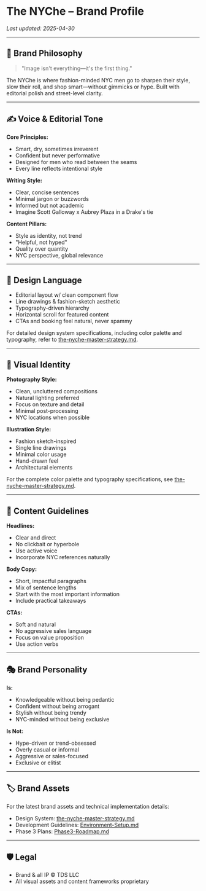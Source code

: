 # The NYChe – Brand Profile

_Last updated: 2025-04-30_

---

## 🎯 Brand Philosophy

> "Image isn't everything—it's the first thing."

The NYChe is where fashion-minded NYC men go to sharpen their style, slow their roll, and shop smart—without gimmicks or hype. Built with editorial polish and street-level clarity.

---

## ✍️ Voice & Editorial Tone

**Core Principles:**
- Smart, dry, sometimes irreverent
- Confident but never performative
- Designed for men who read between the seams
- Every line reflects intentional style

**Writing Style:**
- Clear, concise sentences
- Minimal jargon or buzzwords
- Informed but not academic
- Imagine Scott Galloway x Aubrey Plaza in a Drake's tie

**Content Pillars:**
- Style as identity, not trend
- "Helpful, not hyped"
- Quality over quantity
- NYC perspective, global relevance

---

## 📐 Design Language

- Editorial layout w/ clean component flow
- Line drawings & fashion-sketch aesthetic
- Typography-driven hierarchy
- Horizontal scroll for featured content
- CTAs and booking feel natural, never spammy

For detailed design system specifications, including color palette and typography, refer to [the-nyche-master-strategy.md](./the-nyche-master-strategy.md#design-system).

---

## 🎨 Visual Identity

**Photography Style:**
- Clean, uncluttered compositions
- Natural lighting preferred
- Focus on texture and detail
- Minimal post-processing
- NYC locations when possible

**Illustration Style:**
- Fashion sketch-inspired
- Single line drawings
- Minimal color usage
- Hand-drawn feel
- Architectural elements

For the complete color palette and typography specifications, see [the-nyche-master-strategy.md](./the-nyche-master-strategy.md#design-system).

---

## 📝 Content Guidelines

**Headlines:**
- Clear and direct
- No clickbait or hyperbole
- Use active voice
- Incorporate NYC references naturally

**Body Copy:**
- Short, impactful paragraphs
- Mix of sentence lengths
- Start with the most important information
- Include practical takeaways

**CTAs:**
- Soft and natural
- No aggressive sales language
- Focus on value proposition
- Use action verbs

---

## 🎭 Brand Personality

**Is:**
- Knowledgeable without being pedantic
- Confident without being arrogant
- Stylish without being trendy
- NYC-minded without being exclusive

**Is Not:**
- Hype-driven or trend-obsessed
- Overly casual or informal
- Aggressive or sales-focused
- Exclusive or elitist

---

## 🏷 Brand Assets

For the latest brand assets and technical implementation details:
- Design System: [the-nyche-master-strategy.md](./the-nyche-master-strategy.md#design-system)
- Development Guidelines: [Environment-Setup.md](./Environment-Setup.md)
- Phase 3 Plans: [Phase3-Roadmap.md](./Phase3-Roadmap.md)

---

## 🛡 Legal

- Brand & all IP © TDS LLC
- All visual assets and content frameworks proprietary

